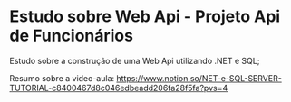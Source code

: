 # Estudo sobre Web Api - Projeto Api de Funcionários
Estudo sobre a construção de uma Web Api utilizando .NET e SQL;

Resumo sobre a video-aula: https://www.notion.so/NET-e-SQL-SERVER-TUTORIAL-c8400467d8c046edbeadd206fa28f5fa?pvs=4
